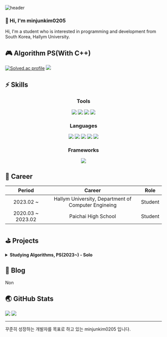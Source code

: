 ![header](https://capsule-render.vercel.app/api?type=soft&color=timeGradient&height=300&section=header&text=Hi!%20I'm%20minjunkim0205&fontSize=70)

### 👋 Hi, I'm minjunkim0205
Hi, I'm a student who is interested in programming and development from South Korea, Hallym University.

## 🎮 Algorithm PS(With C++)
[![Solved.ac profile](http://mazassumnida.wtf/api/v2/generate_badge?boj=minjunkim0205)](https://solved.ac/minjunkim0205) <img src="http://mazandi.herokuapp.com/api?handle=minjunkim0205&theme=dark"/>

## ⚡ Skills
<h3 align="center"><b>Tools</b></h3>
<p align="center">
<img src="https://img.shields.io/badge/Clion-000000?style=for-the-badge&logo=clion&logoColor=white">
<img src="https://img.shields.io/badge/IntelliJ-000000?style=for-the-badge&logo=intellijidea&logoColor=white">
<img src="https://img.shields.io/badge/PyCharm-000000?style=for-the-badge&logo=pycharm&logoColor=white">
<img src="https://img.shields.io/badge/WebStorm-000000?style=for-the-badge&logo=webstorm&logoColor=white">
</p>

<h3 align="center"><b>Languages</b></h3>
<p align="center">
<img src="https://img.shields.io/badge/C-A8B9CC?style=for-the-badge&logo=c&logoColor=white">
<img src="https://img.shields.io/badge/C++-00599C?style=for-the-badge&logo=c%2B%2B&logoColor=white">
<img src="https://img.shields.io/badge/Python-3776AB?style=for-the-badge&logo=python&logoColor=white">
<img src="https://img.shields.io/badge/JavaScript-F7DF1E?style=for-the-badge&logo=javascript&logoColor=white">
<img src="https://img.shields.io/badge/Html-E34F26?style=for-the-badge&logo=html5&logoColor=white">
</p>

<h3 align="center"><b>Frameworks</b></h3>
<p align="center">
<img src="https://img.shields.io/badge/CMake-064F8C?style=for-the-badge&logo=cmake&logoColor=white">
</p>

## 🚀 Career
|      Period       |                       Career                        |  Role   |
|:-----------------:|:---------------------------------------------------:|:-------:|
|     2023.02 ~     | Hallym University, Department of Computer Engineing | Student |
| 2020.03 ~ 2023.02 |                Paichai High School                  | Student |

## ⛳️ Projects
<details>
<summary> <b> Studying Algorithms, PS(2023~) - Solo </b> </summary>

### 🏬 Baekjoon
- [![Solved.ac mini profile](http://mazassumnida.wtf/api/mini/generate_badge?boj=minjunkim0205)](https://solved.ac/profile/minjunkim0205) <img src="https://img.shields.io/badge/C++-00599C?flat-square&logo=c%2B%2B&logoColor=white">
- [💻 Baekjoon Problem Solving Repository](https://github.com/minjunkim0205/BaekjoonProblemSolving)
- 1일 1문제 이상 해결
</details>

## 📖 Blog
Non

## 🌏 GitHub Stats
<img src="https://github-readme-stats.vercel.app/api?username=minjunkim0205&show_icons=true&theme=dark">
<img src="https://github-readme-stats.vercel.app/api/top-langs/?username=minjunkim0205&layout=compact&theme=dark">

---
꾸준히 성장하는 개발자를 목표로 하고 있는 minjunkim0205 입니다.
